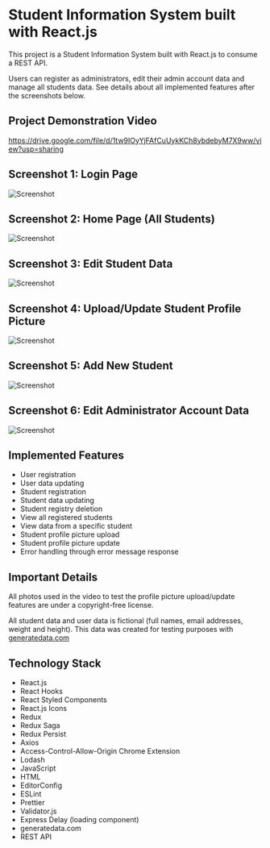 # Student Information System built with React.js

This project is a Student Information System built with React.js to consume a REST API.

Users can register as administrators, edit their admin account data and manage all students data. See details about all implemented features after the screenshots below.

## Project Demonstration Video

https://drive.google.com/file/d/1tw9IOyYjFAfCuUykKCh8ybdebyM7X9ww/view?usp=sharing

## Screenshot 1: Login Page

![Screenshot](/public/assets/img/screenshots/Screenshot_1.jpg)

## Screenshot 2: Home Page (All Students)

![Screenshot](/public/assets/img/screenshots/Screenshot_2.jpg)

## Screenshot 3: Edit Student Data

![Screenshot](/public/assets/img/screenshots/Screenshot_3.jpg)

## Screenshot 4: Upload/Update Student Profile Picture

![Screenshot](/public/assets/img/screenshots/Screenshot_4.jpg)

## Screenshot 5: Add New Student

![Screenshot](/public/assets/img/screenshots/Screenshot_5.jpg)

## Screenshot 6: Edit Administrator Account Data

![Screenshot](/public/assets/img/screenshots/Screenshot_6.jpg)

## Implemented Features

+ User registration
+ User data updating
+ Student registration
+ Student data updating
+ Student registry deletion
+ View all registered students
+ View data from a specific student
+ Student profile picture upload
+ Student profile picture update
+ Error handling through error message response

## Important Details

All photos used in the video to test the profile picture upload/update features are under a copyright-free license.

All student data and user data is fictional (full names, email addresses, weight and height). This data was created for testing purposes with [generatedata.com](https://generatedata.com/)

## Technology Stack

+ React.js
+ React Hooks
+ React Styled Components
+ React.js Icons
+ Redux
+ Redux Saga
+ Redux Persist
+ Axios
+ Access-Control-Allow-Origin Chrome Extension
+ Lodash
+ JavaScript
+ HTML
+ EditorConfig
+ ESLint
+ Prettier
+ Validator.js
+ Express Delay (loading component)
+ generatedata.com
+ REST API
